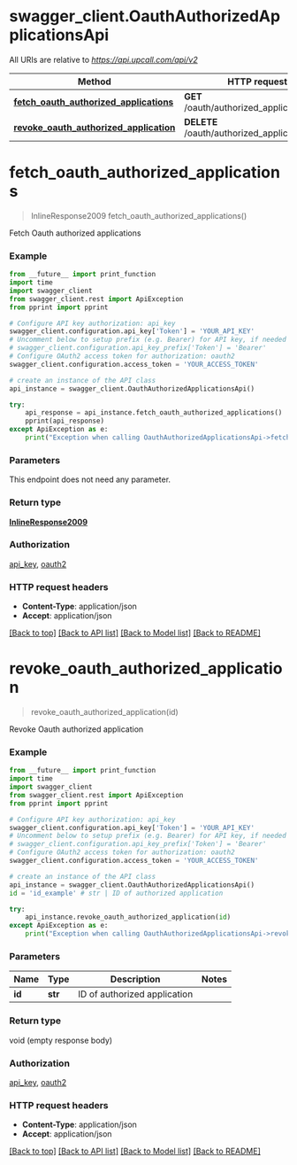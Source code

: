 # swagger_client.OauthAuthorizedApplicationsApi

All URIs are relative to *https://api.upcall.com/api/v2*

Method | HTTP request | Description
------------- | ------------- | -------------
[**fetch_oauth_authorized_applications**](OauthAuthorizedApplicationsApi.md#fetch_oauth_authorized_applications) | **GET** /oauth/authorized_applications | 
[**revoke_oauth_authorized_application**](OauthAuthorizedApplicationsApi.md#revoke_oauth_authorized_application) | **DELETE** /oauth/authorized_applications/{id} | 


# **fetch_oauth_authorized_applications**
> InlineResponse2009 fetch_oauth_authorized_applications()



Fetch Oauth authorized applications

### Example 
```python
from __future__ import print_function
import time
import swagger_client
from swagger_client.rest import ApiException
from pprint import pprint

# Configure API key authorization: api_key
swagger_client.configuration.api_key['Token'] = 'YOUR_API_KEY'
# Uncomment below to setup prefix (e.g. Bearer) for API key, if needed
# swagger_client.configuration.api_key_prefix['Token'] = 'Bearer'
# Configure OAuth2 access token for authorization: oauth2
swagger_client.configuration.access_token = 'YOUR_ACCESS_TOKEN'

# create an instance of the API class
api_instance = swagger_client.OauthAuthorizedApplicationsApi()

try: 
    api_response = api_instance.fetch_oauth_authorized_applications()
    pprint(api_response)
except ApiException as e:
    print("Exception when calling OauthAuthorizedApplicationsApi->fetch_oauth_authorized_applications: %s\n" % e)
```

### Parameters
This endpoint does not need any parameter.

### Return type

[**InlineResponse2009**](InlineResponse2009.md)

### Authorization

[api_key](../README.md#api_key), [oauth2](../README.md#oauth2)

### HTTP request headers

 - **Content-Type**: application/json
 - **Accept**: application/json

[[Back to top]](#) [[Back to API list]](../README.md#documentation-for-api-endpoints) [[Back to Model list]](../README.md#documentation-for-models) [[Back to README]](../README.md)

# **revoke_oauth_authorized_application**
> revoke_oauth_authorized_application(id)



Revoke Oauth authorized application

### Example 
```python
from __future__ import print_function
import time
import swagger_client
from swagger_client.rest import ApiException
from pprint import pprint

# Configure API key authorization: api_key
swagger_client.configuration.api_key['Token'] = 'YOUR_API_KEY'
# Uncomment below to setup prefix (e.g. Bearer) for API key, if needed
# swagger_client.configuration.api_key_prefix['Token'] = 'Bearer'
# Configure OAuth2 access token for authorization: oauth2
swagger_client.configuration.access_token = 'YOUR_ACCESS_TOKEN'

# create an instance of the API class
api_instance = swagger_client.OauthAuthorizedApplicationsApi()
id = 'id_example' # str | ID of authorized application

try: 
    api_instance.revoke_oauth_authorized_application(id)
except ApiException as e:
    print("Exception when calling OauthAuthorizedApplicationsApi->revoke_oauth_authorized_application: %s\n" % e)
```

### Parameters

Name | Type | Description  | Notes
------------- | ------------- | ------------- | -------------
 **id** | **str**| ID of authorized application | 

### Return type

void (empty response body)

### Authorization

[api_key](../README.md#api_key), [oauth2](../README.md#oauth2)

### HTTP request headers

 - **Content-Type**: application/json
 - **Accept**: application/json

[[Back to top]](#) [[Back to API list]](../README.md#documentation-for-api-endpoints) [[Back to Model list]](../README.md#documentation-for-models) [[Back to README]](../README.md)

